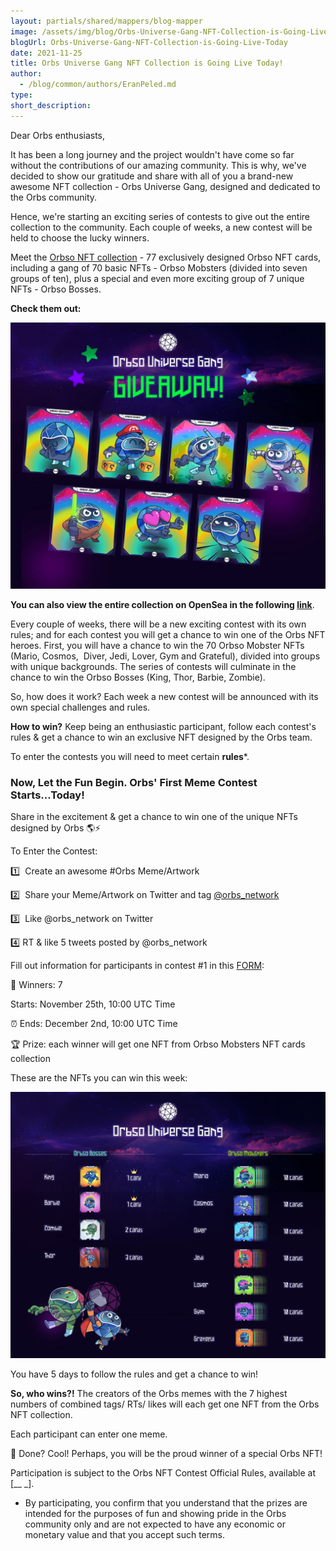 ```yaml
---
layout: partials/shared/mappers/blog-mapper
image: /assets/img/blog/Orbs-Universe-Gang-NFT-Collection-is-Going-Live-Today/bg.jpeg
blogUrl: Orbs-Universe-Gang-NFT-Collection-is-Going-Live-Today
date: 2021-11-25
title: Orbs Universe Gang NFT Collection is Going Live Today!
author:
  - /blog/common/authors/EranPeled.md
type:
short_description: 
---
```




Dear Orbs enthusiasts,

It has been a long journey and the project wouldn't have come so far without the contributions of our amazing community. This is why, we've decided to show our gratitude and share with all of you a brand-new awesome NFT collection - Orbs Universe Gang, designed and dedicated to the Orbs community.

Hence, we're starting an exciting series of contests  to give out the entire collection to the community. Each couple of weeks, a new contest will be held to choose the lucky winners.

Meet the [Orbso NFT collection](https://opensea.io/collection/orbso-universe-gang) - 77 exclusively designed Orbso NFT cards, including a gang of 70 basic NFTs - Orbso Mobsters (divided into seven groups of ten), plus a special and even more exciting group of 7 unique NFTs - Orbso Bosses.

**Check them out:**

![](/assets/img/blog/Orbs-Universe-Gang-NFT-Collection-is-Going-Live-Today/img1.jpeg)

**You can also view the entire collection on OpenSea in the following [link](https://opensea.io/collection/orbso-universe-gang)**.

Every couple of weeks, there will be a new exciting contest with its own rules; and for each contest you will get a chance to win one of the Orbs NFT heroes. First, you will have a chance to win the 70 Orbso Mobster NFTs (Mario, Cosmos,  Diver, Jedi, Lover, Gym and Grateful), divided into groups with unique backgrounds. The series of contests will culminate in the chance to win the Orbso Bosses (King, Thor, Barbie, Zombie).

So, how does it work? Each week a new contest will be announced with its own special challenges and rules.

**How to win?** Keep being an enthusiastic participant, follow each contest's rules & get a chance to win an exclusive NFT designed by the Orbs team.

To enter the contests you will need to meet certain  **rules***.

### Now, Let the Fun Begin. Orbs' First Meme Contest Starts...Today!

Share in the excitement & get a chance to win one of the unique NFTs designed by Orbs 🌎⚡️

To Enter the Contest:

1️⃣  Create an awesome #Orbs Meme/Artwork

2️⃣  Share your Meme/Artwork on Twitter and tag [@orbs_network](https://twitter.com/orbs_network)

3️⃣  Like @orbs_network on Twitter 

4️⃣ RT & like 5 tweets posted by @orbs_network

Fill out information for participants in contest #1 in this [FORM](https://docs.google.com/forms/d/1QV_895-KjzCnSUIa4LbJBQ0hbtGEef9daMPm2kYDjF0/edit):

🎯 Winners: 7

Starts: November 25th, 10:00 UTC Time

⏰ Ends: December 2nd, 10:00 UTC Time

🏆 Prize: each winner will get one NFT from Orbso Mobsters NFT cards collection

These are the NFTs you can win this week:

![](/assets/img/blog/Orbs-Universe-Gang-NFT-Collection-is-Going-Live-Today/img2.jpg)

You have 5 days to follow the rules and get a chance to win!

**So, who wins?!** The creators of the Orbs memes with the 7 highest numbers of combined tags/ RTs/ likes will each get one NFT from the Orbs NFT collection.

Each participant can enter one meme.

🏁 Done? Cool! Perhaps, you will be the proud winner of a special Orbs NFT!

<div class='line-separator'></div>

Participation is subject to the Orbs NFT Contest Official Rules, available at [__ _]. 

* By participating, you confirm that you understand that the prizes are intended for the purposes of fun and showing pride in the Orbs community only and are not expected to have any economic or monetary value and that you accept such terms.
